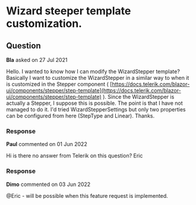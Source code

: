 # Wizard steeper template customization.

## Question

**Bla** asked on 27 Jul 2021

Hello. I wanted to know how I can modify the WizardStepper template? Basically I want to customize the WizardStepper in a similar way to when it is customized in the Stepper component ( [https://docs.telerik.com/blazor-ui/components/stepper/step-template](https://docs.telerik.com/blazor-ui/components/stepper/step-template) ). Since the WizardStepper is actually a Stepper, I suppose this is possible. The point is that I have not managed to do it. I'd tried WizardStepperSettings but only two properties can be configured from here (StepType and Linear). Thanks.

### Response

**Paul** commented on 01 Jun 2022

Hi is there no answer from Telerik on this question? Eric

### Response

**Dimo** commented on 03 Jun 2022

@Eric - will be possible when this feature request is implemented.
